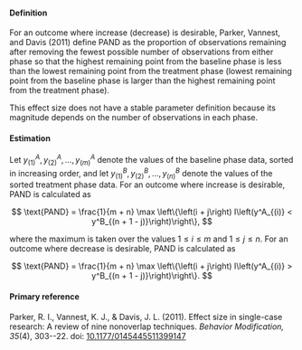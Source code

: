 #### Definition 

For an outcome where increase (decrease) is desirable, Parker, Vannest, and Davis (2011) define PAND as the proportion of observations remaining after removing the fewest possible number of observations from either phase so that the highest remaining point from the baseline phase is less than the lowest remaining point from the treatment phase (lowest remaining point from the baseline phase is larger than the highest remaining point from the treatment phase).

This effect size does not have a stable parameter definition because its magnitude depends on the number of observations in each phase. 

#### Estimation

Let $y^A_{(1)},y^A_{(2)},...,y^A_{(m)}$ denote the values of the baseline phase data, sorted in increasing order, and let $y^B_{(1)},y^B_{(2)},...,y^B_{(n)}$ denote the values of the sorted treatment phase data. For an outcome where increase is desirable, PAND is calculated as

$$
\text{PAND} = \frac{1}{m + n} \max \left\{\left(i + j\right) I\left(y^A_{(i)} < y^B_{(n + 1 - j)}\right)\right\},
$$

where the maximum is taken over the values $1\leq i \leq m$ and $1 \leq j \leq n$. For an outcome where decrease is desirable, PAND is calculated as 

$$
\text{PAND} = \frac{1}{m + n} \max \left\{\left(i + j\right) I\left(y^A_{(i)} > y^B_{(n + 1 - j)}\right)\right\}.
$$

#### Primary reference

Parker, R. I., Vannest, K. J., & Davis, J. L. (2011). Effect size in single-case research: A review of nine nonoverlap techniques. _Behavior Modification, 35_(4), 303--22. doi: [10.1177/0145445511399147](http://dx.doi.org/10.1177/0145445511399147)

